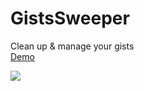  # GistsSweeper
Clean up & manage your gists  
[Demo](https://thewh1teagle.github.io/GistsSweeper/)  

<img src='https://user-images.githubusercontent.com/61390950/168061940-2dd96712-d343-4fb3-90c5-901b5a4b9ed8.png'>
